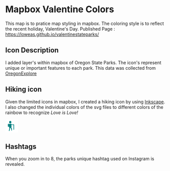 # Mapbox Valentine Colors

This map is to pratice map styling in mapbox. The coloring style is to reflect the recent holiday, Valentine's Day. Published Page : https://loweas.github.io/valentinestateparks/

## Icon Description
I added layer's within mapbox of Oregon State Parks. The icon's represent unique or important features to each park. This data was collected from [OregonExplore][]

## Hiking icon
Given the limited icons in mapbox, I created a hiking icon by using [Inkscape][]. I also changed the individual colors of the svg files to different colors of the rainbow to recognize *Love is Love!*


<img src="/assets/image/hiking.svg">

## Hashtags
When you zoom in to 8, the parks unique hashtag used on Instagram is revealed.

[OregonExplore]: https://oregonexplorer.info/
[Inkscape]: https://inkscape.org/
